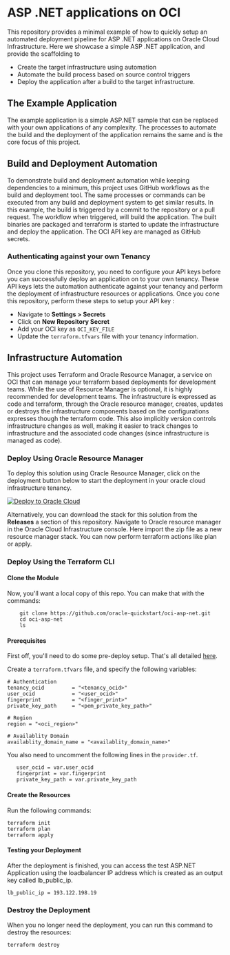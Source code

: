 # ASP .NET applications on OCI

This repository provides a minimal example of how to quickly setup an automated deployment pipeline for ASP .NET applications on Oracle Cloud Infrastructure. Here we showcase a simple ASP .NET application, and provide the scaffolding to 
- Create the target infrastructure using automation 
- Automate the build process based on source control triggers
- Deploy the application after a build to the target infrastructure. 

## The Example Application

The example application is a simple ASP.NET sample that can be replaced with your own applications of any complexity. The processes to automate the build and the deployment of the application remains the same and is the core focus of this project.

## Build and Deployment Automation

To demonstrate build and deployment automation while keeping dependencies to a minimum, this project uses GitHub workflows as the build and deployment tool. The same processes or commands can be executed from any build and deployment system to get similar results.
In this example, the build is triggered by a commit to the repository or a pull request. The workflow when triggered, will build the application. The built binaries are packaged and terraform is started to update the infrastructure and deploy the application. The OCI API key are managed as GitHub secrets. 

### Authenticating against your own Tenancy

Once you clone this repository, you need to configure your API keys before you can successfully deploy an application on to your own tenancy. These API keys lets the automation authenticate against your tenancy and perform the deployment of infrastructure resources or applications. Once you cone this repository, perform these steps to setup your API key :
- Navigate to **Settings > Secrets** 
- Click on **New Repository Secret**
- Add your OCI key as `OCI_KEY_FILE`
- Update the `terraform.tfvars` file with your tenancy information.

## Infrastructure Automation

This project uses Terraform and Oracle Resource Manager, a service on OCI that can manage your terraform based deployments for development teams. While the use of Resource Manager is optional, it is highly recommended for development teams. 
The infrastructure is expressed as code and terraform, through the Oracle resource manager, creates, updates or destroys the infrastructure components based on the configurations expresses though the terraform code.  This also implicitly version controls infrastructure changes as well, making it easier to track changes to infrastructure and the associated code changes (since infrastructure is managed as code). 

### Deploy Using Oracle Resource Manager

To deploy this solution using Oracle Resource Manager, click on the deployment button below to start the deployment in your oracle cloud infrastructure tenancy.

[![Deploy to Oracle Cloud](https://oci-resourcemanager-plugin.plugins.oci.oraclecloud.com/latest/deploy-to-oracle-cloud.svg)](https://cloud.oracle.com/resourcemanager/stacks/create?region=home&zipUrl=https://github.com/oracle-quickstart/oci-asp-net/releases/download/latest/oci-asp-net-stack-latest.zip)

Alternatively, you can download the stack for this solution from the **Releases** a section of this repository. Navigate to Oracle resource manager in the Oracle Cloud Infrastructure console. Here import the zip file as a new resource manager stack. You can now perform terraform actions like plan or apply.

### Deploy Using the Terraform CLI

#### Clone the Module

Now, you'll want a local copy of this repo. You can make that with the commands:

```
    git clone https://github.com/oracle-quickstart/oci-asp-net.git
    cd oci-asp-net
    ls
```

#### Prerequisites
First off, you'll need to do some pre-deploy setup.  That's all detailed [here](https://github.com/cloud-partners/oci-prerequisites).

Create a `terraform.tfvars` file, and specify the following variables:

```
# Authentication
tenancy_ocid         = "<tenancy_ocid>"
user_ocid            = "<user_ocid>"
fingerprint          = "<finger_print>"
private_key_path     = "<pem_private_key_path>"

# Region
region = "<oci_region>"

# Availablity Domain 
availablity_domain_name = "<availablity_domain_name>"

```

You also need to uncomment the following lines in the `provider.tf`.
```
   user_ocid = var.user_ocid
   fingerprint = var.fingerprint
   private_key_path = var.private_key_path
```
#### Create the Resources
Run the following commands:

    terraform init
    terraform plan
    terraform apply


#### Testing your Deployment
After the deployment is finished, you can access the test ASP.NET Application using the loadbalancer IP address which is created as an output key called lb_public_ip.

````
lb_public_ip = 193.122.198.19

`````

### Destroy the Deployment
When you no longer need the deployment, you can run this command to destroy the resources:

    terraform destroy
